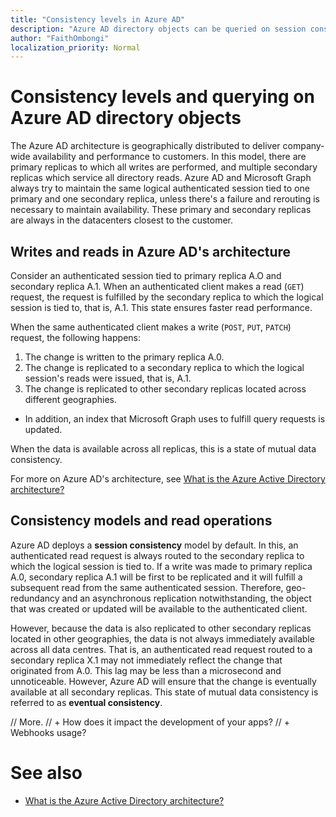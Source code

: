 ```yaml
---
title: "Consistency levels in Azure AD"
description: "Azure AD directory objects can be queried on session consistency or eventual consistency."
author: "FaithOmbongi"
localization_priority: Normal
---
```


# Consistency levels and querying on Azure AD directory objects

The Azure AD architecture is geographically distributed to deliver company-wide availability and performance to customers. In this model, there are primary replicas to which all writes are performed, and multiple secondary replicas which service all directory reads. Azure AD and Microsoft Graph always try to maintain the same logical authenticated session tied to one primary and one secondary replica, unless there's a failure and rerouting is necessary to maintain availability. These primary and secondary replicas are always in the datacenters closest to the customer.

## Writes and reads in Azure AD's architecture

Consider an authenticated session tied to primary replica A.O and secondary replica A.1. When an authenticated client makes a read (`GET`) request, the request is fulfilled by the secondary replica to which the logical session is tied to, that is, A.1. This state ensures faster read performance. 

When the same authenticated client makes a write (`POST`, `PUT`, `PATCH`) request, the following happens:
1. The change is written to the primary replica A.0.
2. The change is replicated to a secondary replica to which the logical session's reads were issued, that is, A.1.
3. The change is replicated to other secondary replicas located across different geographies.
+ In addition, an index that Microsoft Graph uses to fulfill query requests is updated.

When the data is available across all replicas, this is a state of mutual data consistency.

For more on Azure AD's architecture, see [What is the Azure Active Directory architecture?](/azure/active-directory/fundamentals/active-directory-architecture)

## Consistency models and read operations

Azure AD deploys a **session consistency** model by default. In this, an authenticated read request is always routed to the secondary replica to which the logical session is tied to. If a write was made to primary replica A.0, secondary replica A.1 will be first to be replicated and it will fulfill a subsequent read from the same authenticated session. Therefore, geo-redundancy and an asynchronous replication notwithstanding, the object that was created or updated will be available to the authenticated client.

However, because the data is also replicated to other secondary replicas located in other geographies, the data is not always immediately available across all data centres. That is, an authenticated read request routed to a secondary replica X.1 may not immediately reflect the change that originated from A.0. This lag may be less than a microsecond and unnoticeable. However, Azure AD will ensure that the change is eventually available at all secondary replicas. This state of mutual data consistency is referred to as **eventual consistency**.

// More.
// + How does it impact the development of your apps? 
// + Webhooks usage?



# See also
+ [What is the Azure Active Directory architecture?](/azure/active-directory/fundamentals/active-directory-architecture)
